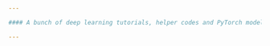 ```yaml
---

#### A bunch of deep learning tutorials, helper codes and PyTorch models from Jovian.ai, trained on colab

---
```

